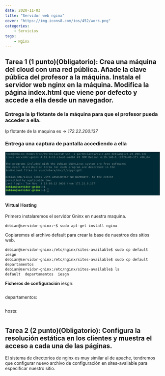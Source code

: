 ```yaml
---
date: 2020-11-03
title: "Servidor web nginx"
cover: "https://img.icons8.com/ios/452/work.png"
categories: 
    - Servicios
tags:
    - Nginx
---
```


## Tarea 1 (1 punto)(Obligatorio): Crea una máquina del cloud con una red pública. Añade la clave pública del profesor a la máquina. Instala el servidor web nginx en la máquina. Modifica la página index.html que viene por defecto y accede a ella desde un navegador.

### Entrega la ip flotante de la máquina para que el profesor pueda acceder a ella.
Ip flotante de la maquina es ->  *172.22.200.137*

### Entrega una captura de pantalla accediendo a ella
![PracticaImg](images/servicios/nginx-1.png "Imagen de la practica")

#### Virtual Hosting ####
Primero instalaremos el servidor Gninx en nuestra maquina.
```shell
debian@servidor-gninx:~$ sudo apt-get install nginx
```

Copiaremos el archivo default para crear la base de nuestros dos sitios web.
```shell
debian@servidor-gninx:/etc/nginx/sites-available$ sudo cp default iesgn
debian@servidor-gninx:/etc/nginx/sites-available$ sudo cp default departamentos
debian@servidor-gninx:/etc/nginx/sites-available$ ls
default  departamentos  iesgn
```

**Ficheros de configuración**
iesgn:
```shell

```


departamentos:
```shell

```

hosts:
```shell

```

## Tarea 2 (2 punto)(Obligatorio): Configura la resolución estática en los clientes y muestra el acceso a cada una de las páginas.

El sistema de directorios de nginx es muy similar al de apache, tendremos que configurar nuevo archivo de configuración en sites-avaliable para especificar nuestro sitio.
```shell

```